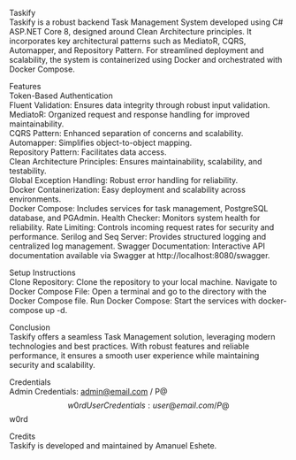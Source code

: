 Taskify        
Taskify is a robust backend Task Management System developed using C# ASP.NET Core 8, designed around Clean Architecture principles. It incorporates key architectural patterns such as MediatoR, CQRS, Automapper, and Repository Pattern. For streamlined deployment and scalability, the system is containerized using Docker and orchestrated with Docker Compose.

Features              
Token-Based Authentication                                          
Fluent Validation: Ensures data integrity through robust input validation.                 
MediatoR: Organized request and response handling for improved maintainability.             
CQRS Pattern: Enhanced separation of concerns and scalability.                 
Automapper: Simplifies object-to-object mapping.               
Repository Pattern: Facilitates data access.                
Clean Architecture Principles: Ensures maintainability, scalability, and testability.                                 
Global Exception Handling: Robust error handling for reliability.             
Docker Containerization: Easy deployment and scalability across environments.                     
Docker Compose: Includes services for task management, PostgreSQL database, and PGAdmin.
Health Checker: Monitors system health for reliability.
Rate Limiting: Controls incoming request rates for security and performance.
Serilog and Seq Server: Provides structured logging and centralized log management.
Swagger Documentation: Interactive API documentation available via Swagger at http://localhost:8080/swagger.   
                    
Setup Instructions                                         
Clone Repository: Clone the repository to your local machine.
Navigate to Docker Compose File: Open a terminal and go to the directory with the Docker Compose file.
Run Docker Compose: Start the services with docker-compose up -d.     
         
Conclusion         
Taskify offers a seamless Task Management solution, leveraging modern technologies and best practices. With robust features and reliable performance, it ensures a smooth user experience while maintaining security and scalability.

Credentials           
Admin Credentials: admin@email.com / P@$$w0rd            
User Credentials: user@email.com / P@$$w0rd        

Credits        
Taskify is developed and maintained by Amanuel Eshete.   
